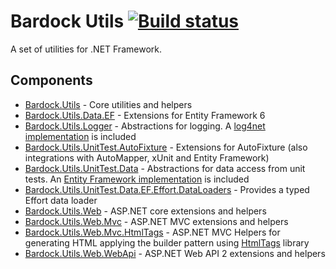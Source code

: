 # Bardock Utils [![Build status](https://ci.appveyor.com/api/projects/status/bi7td721qqbra45b?svg=true)](https://ci.appveyor.com/project/bardock/dotnet-utils)

A set of utilities for .NET Framework.

## Components

* [Bardock.Utils](./src/Bardock.Utils) - Core utilities and helpers
* [Bardock.Utils.Data.EF](./src/Bardock.Utils.Data.EF) - Extensions for Entity Framework 6
* [Bardock.Utils.Logger](./src/Bardock.Utils.Logger) - Abstractions for logging. A [log4net implementation](./src/Bardock.Utils.Logger.Log4net) is included
* [Bardock.Utils.UnitTest.AutoFixture](./src/Bardock.Utils.UnitTest.AutoFixture) - Extensions for AutoFixture (also integrations with AutoMapper, xUnit and Entity Framework) 
* [Bardock.Utils.UnitTest.Data](./src/Bardock.Utils.UnitTest.Data) - Abstractions for data access from unit tests. An [Entity Framework implementation](./src/Bardock.Utils.UnitTest.Data.EF) is included 
* [Bardock.Utils.UnitTest.Data.EF.Effort.DataLoaders](./src/Bardock.Utils.UnitTest.Data.EF.Effort.DataLoaders) - Provides a typed Effort data loader 
* [Bardock.Utils.Web](./src/Bardock.Utils.Web) - ASP.NET core extensions and helpers 
* [Bardock.Utils.Web.Mvc](./src/Bardock.Utils.Web.Mvc) - ASP.NET MVC extensions and helpers 
* [Bardock.Utils.Web.Mvc.HtmlTags](./src/Bardock.Utils.Web.Mvc.HtmlTags) - ASP.NET MVC Helpers for generating HTML applying the builder pattern using [HtmlTags](https://github.com/darthfubumvc/htmltags) library
* [Bardock.Utils.Web.WebApi](./src/Bardock.Utils.Web.WebApi) - ASP.NET Web API 2 extensions and helpers 